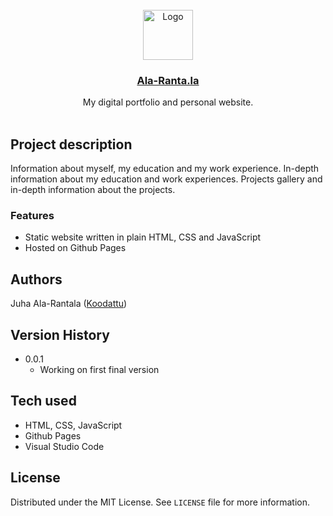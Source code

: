 <div align="center">
    <br />
    <img src="https://i.imgur.com/IIZ857m.png" alt="Logo" width="80" height="80">

  <h3 align="center"><a href="https://ala-ranta.la/" target="_blank">Ala-Ranta.la</a></h3>

  <p align="center">
  My digital portfolio and personal website.
    <br />
    <br />
  </p>
</div>

## Project description

Information about myself, my education and my work experience. In-depth information about my education and work experiences. Projects gallery and in-depth information about the projects.

### Features

* Static website written in plain HTML, CSS and JavaScript
* Hosted on Github Pages

## Authors

Juha Ala-Rantala ([Koodattu](https://github.com/Koodattu/))

## Version History

* 0.0.1
    * Working on first final version

## Tech used

* HTML, CSS, JavaScript
* Github Pages
* Visual Studio Code

## License

Distributed under the MIT License. See `LICENSE` file for more information.
